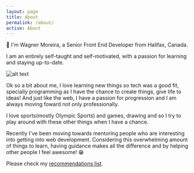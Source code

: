 ```yaml
---
layout: page
title: About
permalink: /about/
active: About
---
```


👋 I'm Wagner Moreira, a Senior Front End Developer from Halifax, Canada.

I am an entirely self-taught and self-motivated, with a passion for learning and staying up-to-date.


![alt text](https://i.imgur.com/L4neZXm.jpg "Wagner Moreira")

Ok so a bit about me, I love learning new things so tech
was a good fit, specially programming as I have the chance to create things, give life to ideas!
And just like the web, I have a passion for progression and I am always moving foward not only professionally.

I love sports(mostly Olympic Sports) and games, drawing and so I try to play around with these other things when I have a chance.

Recently I've been moving towards mentoring people who are interesting into getting into web development. Considering this overwhelming amount of things to learn, having guidance makes all the difference and by helping other people I feel awesome! 😁

Please check my [recommendations list](/recommendations).